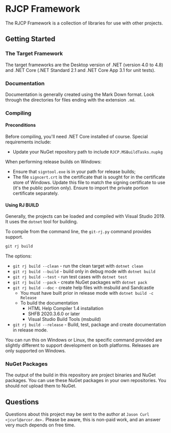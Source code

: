 # RJCP Framework

The RJCP Framework is a collection of libraries for use with other projects.

## Getting Started

### The Target Framework

The target frameworks are the Desktop version of .NET (version 4.0 to 4.8) and
.NET Core (.NET Standard 2.1 and .NET Core App 3.1 for unit tests).

### Documentation

Documentation is generally created using the Mark Down format. Look through the
directories for files ending with the extension `.md`.

### Compiling

#### Preconditions

Before compiling, you'll need .NET Core installed of course. Special
requirements include:

* Update your NuGet repository path to include `RJCP.MSBuildTasks.nupkg`

When performing release builds on Windows:

* Ensure that `signtool.exe` is in your path for release builds;
* The file `signcert.crt` is the certificate that is sought for in the
  certificate store of Windows. Update this file to match the signing
  certificate to use (it's the public portion only). Ensure to import the
  private portion certificate separately.

#### Using RJ BUILD

Generally, the projects can be loaded and compiled with Visual Studio 2019. It
uses the `dotnet` tool for building.

To compile from the command line, the `git-rj.py` command provides support.

```cmd
git rj build
```

The options:

* `git rj build --clean` - run the clean target with `dotnet clean`
* `git rj build --build` - build only in debug mode with `dotnet build`
* `git rj build --test` - run test cases with `dotnet test`
* `git rj build --pack` - create NuGet packages with `dotnet pack`
* `git rj build --doc` - create help files with msbuild and Sandcastle
  * You must have built prior in release mode with `dotnet build -c Release`
  * To build the documentation
    * HTML Help Compiler 1.4 installation
    * SHFB 2020.3.6.0 or later
    * Visual Studio Build Tools (msbuild)
* `git rj build --release` - Build, test, package and create documentation in
  release mode.

You can run this on Windows or Linux, the specific command provided are slightly
different to support development on both platforms. Releases are only supported
on Windows.

### NuGet Packages

The output of the build in this repository are project binaries and NuGet
packages. You can use these NuGet packages in your own repositories. You should
*not* upload them to NuGet.

## Questions

Questions about this project may be sent to the author at `Jason Curl
<jcurl@arcor.de>.` Please be aware, this is non-paid work, and an answer very
much depends on free time.
